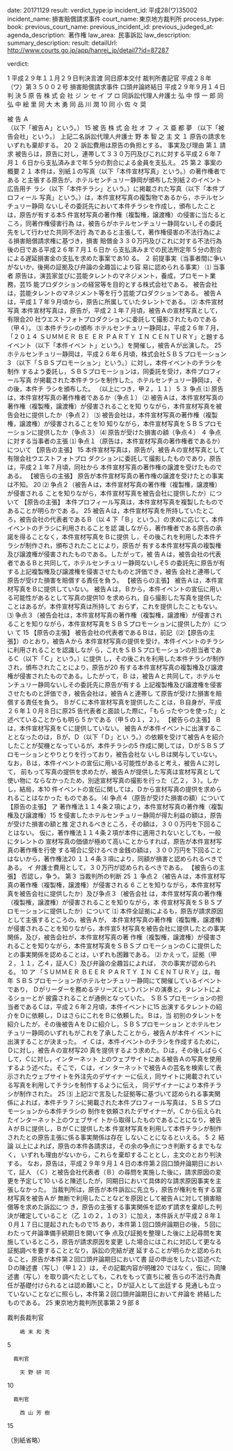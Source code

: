 
date: 20171129
result: 
verdict_type:ip
incident_id: 平成28(ワ)35002
incident_name: 損害賠償請求事件
court_name: 東京地方裁判所
process_type:
book: 
previous_court_name:
previous_incident_id:
previous_judeged_at:
agenda_description:  著作権
law_area:  民事訴訟
law_description: 
summary_description: 
result: 
detailUrl: http://www.courts.go.jp/app/hanrei_jp/detail7?id=87287

verdict:

 1 
平成２９年１１月２９日判決言渡 同日原本交付 裁判所書記官 
平成２８年（ワ）第３５００２号 損害賠償請求事件 
口頭弁論終結日 平成２９年９月１４日 
            判     決 
 5 
  原 告     株 式 会 社 ジ ン セ イ プ ロ 
  同訴訟代理人弁護士     弘  中  惇 一 郎 
  同       弘 中 絵 里 
  同       大 木  勇 
  同       品 川  潤 10 
  同       小 佐 々    奨 
 
  被 告     Ａ  
       （以下「被告Ａ」という。） 
 15 
  被 告     株 式 会 社 オ フ ィ ス 亜 都 夢 
       （以下「被告会社」という。） 
  上記二名訴訟代理人弁護士     野 本 智 之 
            主     文 
１ 原告の請求をいずれも棄却する。 20 
２ 訴訟費用は原告の負担とする。 
            事実及び理由 
第１ 請求 
 被告らは，原告に対し，連帯して３３０万円及びこれに対する平成２６年７月１
６日から支払済みまで年５分の割合による金員を支払え。 25 
第２ 事案の概要 
 2 
 １ 本件は，別紙１の写真（以下「本件宣材写真」という。）の著作権者である
と主張する原告が，ホテルセンチュリー静岡が頒布した別紙２のイベント広告用チ
ラシ（以下「本件チラシ」という。）に掲載された写真（以下「本件プロフィール
写真」という。）は，本件宣材写真の複製物であるから，ホテルセンチュリー静岡
ないしその委託先において本件チラシを作成し，頒布したことは，原告が有する本5 
件宣材写真の著作権（複製権，譲渡権）の侵害に当たるところ，同著作権侵害行為
は，被告らがホテルセンチュリー静岡ないしその委託先をして行わせた共同不法行
為であると主張して，著作権侵害の不法行為による損害賠償請求権に基づき，損害
賠償金３３０万円及びこれに対する不法行為後の日である平成２６年７月１６日か
ら支払済みまでの民法所定年５分の割合による遅延損害金の支払を求めた事案であ10 
る。 
 ２ 前提事実（当事者間に争いがないか，後掲の証拠及び弁論の全趣旨により容
易に認められる事実） 
 ⑴ 当事者 
 原告は，演芸家並びに芸能タレントのマネジメント，養成，プロモート業務，芸15 
能プロダクションの経営等を目的とする株式会社である。 
 被告会社は，芸能タレントのマネジメント等を行う芸能プロダクションである。 
 被告Ａは，平成１７年９月頃から，原告に所属していたタレントである。 
 ⑵ 本件宣材写真 
 本件宣材写真は，原告が，平成２１年７月頃，被告Ａの宣材写真として，有限会20 
社ウエストフォトプロダクションに委託して撮影されたものである（甲４）。 
 ⑶ 本件チラシの頒布 
 ホテルセンチュリー静岡は，平成２６年７月，「２０１４ ＳＵＭＭＥＲ ＢＥ
ＥＲ ＰＡＲＴＹ ＩＮ ＣＥＮＴＵＲＹ」と題するイベント（以下「本件イベン
ト」という。）を開催し，被告Ａが出演した。 25 
 ホテルセンチュリー静岡は，平成２６年６月頃，株式会社ＳＢＳプロモーション
 3 
（以下「ＳＢＳプロモーション」という。）に対し，本件イベントのチラシを制作
するよう委託し，ＳＢＳプロモーションは，同委託を受け，本件プロフィール写真
が掲載された本件チラシを制作した。ホテルセンチュリー静岡は，その後，本件チ
ラシを頒布した。 
（以上につき，甲２，１１） 5 
 ３ 争点 
 ⑴ 原告は，本件宣材写真の著作権者であるか（争点１） 
 ⑵ 被告Ａは，本件宣材写真の著作権（複製権，譲渡権）が侵害されることを知
りながら，本件宣材写真を被告会社に提供したか（争点２） 
 ⑶ 被告会社は，本件宣材写真の著作権（複製権，譲渡権）が侵害されることを10 
知りながら，本件宣材写真をＳＢＳプロモーションに提供したか（争点３） 
 ⑷ 原告が受けた損害の額（争点４） 
 ４ 争点に対する当事者の主張 
 ⑴ 争点１（原告は，本件宣材写真の著作権者であるか）について 
 【原告の主張】 15 
 本件宣材写真は，原告が，被告Ａの宣材写真として有限会社ウエストフォトプロ
ダクションに委託して撮影したものであり，原告は，平成２１年７月頃，同社から
本件宣材写真の著作権の譲渡を受けたものである。 
 【被告らの主張】 
 原告が本件宣材写真の著作権の譲渡を受けたとの事実は不知。 20 
 ⑵ 争点２（被告Ａは，本件宣材写真の著作権（複製権，譲渡権）が侵害される
ことを知りながら，本件宣材写真を被告会社に提供したか）について 
 【原告の主張】 
 本件プロフィール写真は，本件宣材写真を複製したものであることが明らかであ
る。 25 
 被告Ａは，本件宣材写真を所持していたところ，被告会社の代表者であるＢ（以
 4 
下「Ｂ」という。）の求めに応じて，本件イベントのチラシに利用されることを認
識しながら，著作権者である原告の承諾を得ることなく，本件宣材写真をＢに提供
し，その後これを利用した本件チラシが制作され，頒布されたことにより，原告が
有する本件宣材写真の複製権及び譲渡権が侵害されたものである。したがって，被
告Ａは，被告会社の代表者であるＢと共同して，ホテルセンチュリー静岡ないしそ5 
の委託先に原告が有する上記複製権及び譲渡権を侵害させたものと評価でき，被告
会社と連帯して原告が受けた損害を賠償する責任を負う。 
 【被告らの主張】 
 被告Ａは，本件宣材写真をＢに提供していない。 
 被告Ａは，Ｂから，本件イベントの宣伝に用いる可能性があるとして写真の提供10 
を求められ，自ら撮影した写真を提供したことはあるが，本件宣材写真は所持して
おらず，これを提供したこともない。 
 ⑶ 争点３（被告会社は，本件宣材写真の著作権（複製権，譲渡権）が侵害され
ることを知りながら，本件宣材写真をＳＢＳプロモーションに提供したか）につい
て 15 
 【原告の主張】 
 被告会社の代表者であるＢは，前記（⑵【原告の主張】）のとおり，被告Ａから
本件宣材写真の提供を受け，本件イベントのチラシに利用されることを認識しなが
ら，これをＳＢＳプロモーションの担当者であるＣ（以下「Ｃ」という。）に提供
し，その後これを利用した本件チラシが制作され，頒布されたことにより，原告が20 
有する本件宣材写真の複製権及び譲渡権が侵害されたものである。したがって，Ｂ
は，被告Ａと共同して，ホテルセンチュリー静岡ないしその委託先に原告が有する
上記複製権及び譲渡権を侵害させたものと評価でき，被告会社は，被告Ａと連帯し
て原告が受けた損害を賠償する責任を負う。 
 ＢがＣに本件宣材写真を提供したことは，Ｂ自身が，平成２６年１０月８日に原25 
告代表者と面談した際に，「もらったやつを使った」と述べていることからも明ら
 5 
かである（甲５の１，２）。 
 【被告らの主張】 
 Ｂは，本件宣材写真をＣに提供していない。 
 被告Ａが本件イベントに出演することとなったのは，Ｂが，Ｄ（以下「Ｄ」とい
う。）の依頼を受けて被告Ａを紹介したことが契機となっているが，本件チラシの5 
作成に関しては，ＤがＳＢＳプロモーションとやりとりを行っており，被告会社な
いしＢは関与していない。 
 なお，Ｂは，本件イベントの宣伝に用いる可能性があると考え，被告Ａに対して，
前もって写真の提供を求めたが，被告Ａが提供した写真は宣材写真として使い物に
ならなかったため，別途宣材写真の撮影を行った（乙２，３）。しかし，結局，本10 
件イベントの宣伝に関しては，Ｄから宣材写真の提供を求められることはなかった
ものである。 
 ⑷ 争点４（原告が受けた損害の額）について 
 【原告の主張】 
 ア 著作権法１１４条２項により，本件宣材写真の著作権（複製権及び譲渡権）15 
を侵害したホテルセンチュリー静岡が得た利益の額は，原告が受けた損害の額と推
定されるべきところ，その額は，３００万円を下回ることはない。 
 仮に，著作権法１１４条２項が本件に適用されないとしても，一般にタレントの
宣材写真の価値が極めて高いことからすれば，原告が本件宣材写真の著作権を行使
する場合に受けるべき金銭の額は，３００万円を下回ることはないから，著作権法20 
１１４条３項により，同額が損害と認められるべきである。 
 イ 弁護士費用として，３０万円が認められるべきである。 
 【被告らの主張】 
 否認し，争う。 
第３ 当裁判所の判断 25 
 １ 争点２（被告Ａは，本件宣材写真の著作権（複製権，譲渡権）が侵害される
 6 
ことを知りながら，本件宣材写真を被告会社に提供したか）及び争点３（被告会社
は，本件宣材写真の著作権（複製権，譲渡権）が侵害されることを知りながら，本
件宣材写真をＳＢＳプロモーションに提供したか）について 
 ⑴ 本件全証拠によるも，原告が請求原因として主張するところの，被告Ａが，
本件宣材写真の著作権（複製権，譲渡権）が侵害されることを知りながら，本件宣5 
材写真を被告会社に提供したとの事実関係，及び，被告会社が，本件宣材写真の著
作権（複製権，譲渡権）が侵害されることを知りながら，本件宣材写真をＳＢＳプ
ロモーションのＣに提供したとの事実関係を認めることは，いずれも困難である。 
 ⑵ かえって，証拠（甲２，１１，乙４，証人Ｃ）及び弁論の全趣旨によれば，
次の事実が認められる。 10 
 ア 「ＳＵＭＭＥＲ ＢＥＥＲ ＰＡＲＴＹ ＩＮ ＣＥＮＴＵＲＹ」は，毎年
ＳＢＳプロモーションがホテルセンチュリー静岡にて開催しているイベントであり，
Ｄがリーダーを務めるテリーズというバンドの演奏と，タレントによるショーとが
披露されることが通例となっていた。 
 ＳＢＳプロモーションの担当者であるＣは，平成２６年２月頃，本件イベントに15 
出演するタレントの紹介をＤに依頼し，ＤはさらにこれをＢに依頼した。Ｂは，当
初別のタレントを紹介したが，その後被告ＡをＤに紹介し，ＳＢＳプロモーション
とホテルセンチュリー静岡のいずれもがこれを了承したことから，被告Ａが本件イ
ベントに出演することが決まった。 
 イ Ｃは，本件イベントのチラシを作成するために，Ｄに対し，被告Ａの宣材写20 
真を提供するよう求めた。Ｄは，その後しばらくして，Ｃに対し，インターネット
上のウェブサイトにある被告Ａの写真を使用するよう述べた。そこで，Ｃは，イン
ターネットで被告Ａの芸名を検索して表示されたウェブサイトを外注先のデザイナ
ーに伝え，同サイトに掲載されている写真を利用してチラシを制作するように伝え，
同デザイナーにより本件チラシが制作された。 25 
 ⑶ 上記⑵で言及した証拠等に基づいて認められる事実関係によれば，本件チラ
 7 
シに掲載された本件プロフィール写真は，ＳＢＳプロモーションから本件チラシの
制作を依頼されたデザイナーが，Ｃから伝えられたインターネット上のウェブサイ
トから取得したものであることになり，被告ＡがＢに提供し，ＢがＣに提供した本
件宣材写真を利用して本件チラシが制作されたとの原告主張に係る事実関係は存在
しないことになるといえる。 5 
 ２ 結論 
 以上によれば，原告の本件各請求は，その余の争点につき判断するまでもなく，
いずれも理由がないから，これらを棄却することとし，主文のとおり判決する。 
 なお，原告は，平成２９年９月１４日の本件第２回口頭弁論期日において，証人
（Ｃ）と被告会社代表者（Ｂ）の尋問を実施した後に，請求原因の変更を予定して10 
いると陳述したが，同期日において具体的な請求原因事実を主張しなかった。 
 当裁判所は，原告が本件訴訟に先立ち，原告が権利を有する宣材写真を被告Ａが
無断で利用したことなどを原因として被告Ａに対して損害賠償等を求めた訴訟につ
き，原告の主張する事実関係を認めず請求を棄却した判決が確定していること（乙
１の２，１の３）に加え，本件訴えが平成２８年１０月１７日に提起されたもので15 
あり，本件第１回口頭弁論期日の後，５回にわたって弁論準備手続期日を開いて争
点及び証拠を整理した後に上記尋問を実施しているところ，原告が請求原因を変更
した場合にはこれに対応して更なる証拠調べを要することとなり，訴訟の完結が遅
延することが明らかと認められること，原告が本件第２回口頭弁論期日において書
証の申出をしたい旨述べたＤの陳述書（写し）（甲１２）は，その記載内容が明確20 
ではなく，仮に，同陳述書（写し）を取り調べたとしても，これをもって直ちに被
告らの不法行為責任が基礎付けられるとは認め難いこと，Ｄが証人として出廷する
見通しも立っていないことなどに照らし，本件第２回口頭弁論期日において弁論を
終結したものである。 
 25 
 東京地方裁判所民事第２９部 
 8 
 
   裁判長裁判官 
                              
        嶋 末 和 秀 
 5 
 
      裁判官 
                              
        天 野 研 司 
 10 
 
      裁判官 
                              
        西 山 芳 樹 
 15 
 
 
 
（別紙省略） 

                    